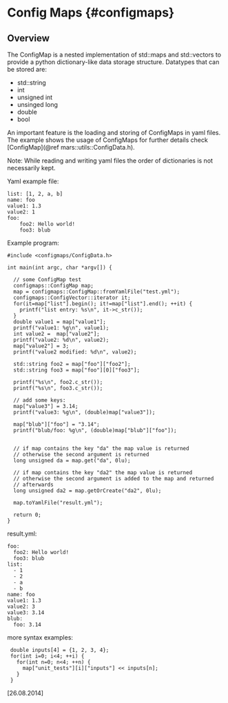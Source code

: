Config Maps {#configmaps}
===========

## Overview

The ConfigMap is a nested implementation of std::maps and std::vectors to provide a python dictionary-like data storage structure. Datatypes that can be stored are:

 - std::string
 - int
 - unsigned int
 - unsinged long
 - double
 - bool

An important feature is the loading and storing of ConfigMaps in yaml files. The example shows the usage of ConfigMaps for further details check [ConfigMap](@ref mars::utils::ConfigData.h).

Note: While reading and writing yaml files the order of dictionaries is not necessarily kept.

Yaml example file:

    list: [1, 2, a, b]
    name: foo
    value1: 1.3
    value2: 1
    foo:
        foo2: Hello world!
        foo3: blub

Example program:

    #include <configmaps/ConfigData.h>

    int main(int argc, char *argv[]) {

      // some ConfigMap test
      configmaps::ConfigMap map;
      map = configmaps::ConfigMap::fromYamlFile("test.yml");
      configmaps::ConfigVector::iterator it;
      for(it=map["list"].begin(); it!=map["list"].end(); ++it) {
        printf("list entry: %s\n", it->c_str());
      }
      double value1 = map["value1"];
      printf("value1: %g\n", value1);
      int value2 =  map["value2"];
      printf("value2: %d\n", value2);
      map["value2"] = 3;
      printf("value2 modified: %d\n", value2);

      std::string foo2 = map["foo"]["foo2"];
      std::string foo3 = map["foo"][0]["foo3"];

      printf("%s\n", foo2.c_str());
      printf("%s\n", foo3.c_str());

      // add some keys:
      map["value3"] = 3.14;
      printf("value3: %g\n", (double)map["value3"]);

      map["blub"]["foo"] = "3.14";
      printf("blub/foo: %g\n", (double)map["blub"]["foo"]);


      // if map contains the key "da" the map value is returned
      // otherwise the second argument is returned
      long unsigned da = map.get("da", 0lu);

      // if map contains the key "da2" the map value is returned
      // otherwise the second argument is added to the map and returned
      // afterwards
      long unsigned da2 = map.getOrCreate("da2", 0lu);

      map.toYamlFile("result.yml");

      return 0;
    }

result.yml:

    foo:
      foo2: Hello world!
      foo3: blub
    list:
      - 1
      - 2
      - a
      - b
    name: foo
    value1: 1.3
    value2: 3
    value3: 3.14
    blub:
      foo: 3.14

more syntax examples:

     double inputs[4] = {1, 2, 3, 4};
     for(int i=0; i<4; ++i) {
       for(int n=0; n<4; ++n) {
         map["unit_tests"][i]["inputs"] << inputs[n];
       }
     }


\[26.08.2014\]

